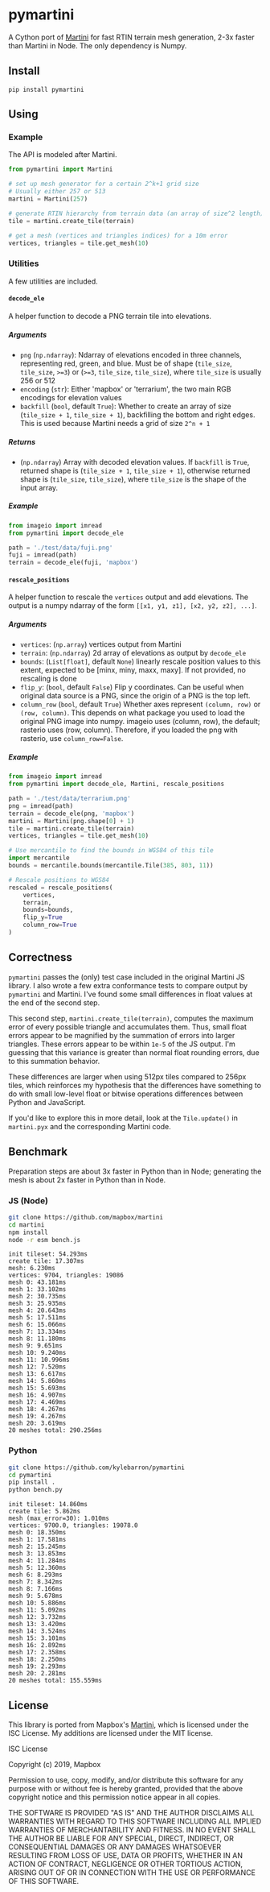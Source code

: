 # pymartini

A Cython port of [Martini][martini] for fast RTIN terrain mesh generation, 2-3x
faster than Martini in Node. The only dependency is Numpy.

## Install

```
pip install pymartini
```

## Using

### Example

The API is modeled after Martini.

```py
from pymartini import Martini

# set up mesh generator for a certain 2^k+1 grid size
# Usually either 257 or 513
martini = Martini(257)

# generate RTIN hierarchy from terrain data (an array of size^2 length)
tile = martini.create_tile(terrain)

# get a mesh (vertices and triangles indices) for a 10m error
vertices, triangles = tile.get_mesh(10)
```

### Utilities

A few utilities are included.

#### `decode_ele`

A helper function to decode a PNG terrain tile into elevations.

##### Arguments

- `png` (`np.ndarray`): Ndarray of elevations encoded in three channels,
  representing red, green, and blue. Must be of shape (`tile_size`, `tile_size`,
  `>=3`) or (`>=3`, `tile_size`, `tile_size`), where `tile_size` is usually 256
  or 512
- `encoding` (`str`): Either 'mapbox' or 'terrarium', the two main RGB
  encodings for elevation values
- `backfill` (`bool`, default `True`): Whether to create an array of size
  (`tile_size + 1`, `tile_size + 1`), backfilling the bottom and right edges. This is used
  because Martini needs a grid of size `2^n + 1`

##### Returns

- (`np.ndarray`) Array with decoded elevation values. If `backfill` is `True`,
  returned shape is (`tile_size + 1`, `tile_size + 1`), otherwise returned shape
  is (`tile_size`, `tile_size`), where `tile_size` is the shape of the input
  array.

##### Example

```py
from imageio import imread
from pymartini import decode_ele

path = './test/data/fuji.png'
fuji = imread(path)
terrain = decode_ele(fuji, 'mapbox')
```

#### `rescale_positions`

A helper function to rescale the `vertices` output and add elevations. The
output is a numpy ndarray of the form `[[x1, y1, z1], [x2, y2, z2], ...]`.

##### Arguments

- `vertices`: (`np.array`) vertices output from Martini
- `terrain`: (`np.ndarray`) 2d array of elevations as output by `decode_ele`
- `bounds`: (`List[float]`, default `None`) linearly rescale position values to
  this extent, expected to be [minx, miny, maxx, maxy]. If not provided, no
  rescaling is done
- `flip_y`: (`bool`, default `False`) Flip y coordinates. Can be useful when
  original data source is a PNG, since the origin of a PNG is the top left.
- `column_row` (`bool`, default `True`) Whether axes represent `(column, row)`
  or `(row, column)`. This depends on what package you used to load the original
  PNG image into numpy. imageio uses (column, row), the default; rasterio uses
  (row, column). Therefore, if you loaded the png with rasterio, use
  `column_row=False`.

##### Example

```py
from imageio import imread
from pymartini import decode_ele, Martini, rescale_positions

path = './test/data/terrarium.png'
png = imread(path)
terrain = decode_ele(png, 'mapbox')
martini = Martini(png.shape[0] + 1)
tile = martini.create_tile(terrain)
vertices, triangles = tile.get_mesh(10)

# Use mercantile to find the bounds in WGS84 of this tile
import mercantile
bounds = mercantile.bounds(mercantile.Tile(385, 803, 11))

# Rescale positions to WGS84
rescaled = rescale_positions(
    vertices,
    terrain,
    bounds=bounds,
    flip_y=True
    column_row=True
)
```

## Correctness

`pymartini` passes the (only) test case included in the original Martini JS
library. I also wrote a few extra conformance tests to compare output by
`pymartini` and Martini. I've found some small differences in float values at
the end of the second step.

This second step, `martini.create_tile(terrain)`, computes the maximum error of
every possible triangle and accumulates them. Thus, small float errors appear to
be magnified by the summation of errors into larger triangles. These errors
appear to be within `1e-5` of the JS output. I'm guessing that this variance is
greater than normal float rounding errors, due to this summation behavior.

These differences are larger when using 512px tiles compared to 256px tiles,
which reinforces my hypothesis that the differences have something to do with
small low-level float or bitwise operations differences between Python and
JavaScript.

If you'd like to explore this in more detail, look at the `Tile.update()` in
`martini.pyx` and the corresponding Martini code.

## Benchmark

Preparation steps are about 3x faster in Python than in Node; generating the
mesh is about 2x faster in Python than in Node.

### JS (Node)

```bash
git clone https://github.com/mapbox/martini
cd martini
npm install
node -r esm bench.js
```

```
init tileset: 54.293ms
create tile: 17.307ms
mesh: 6.230ms
vertices: 9704, triangles: 19086
mesh 0: 43.181ms
mesh 1: 33.102ms
mesh 2: 30.735ms
mesh 3: 25.935ms
mesh 4: 20.643ms
mesh 5: 17.511ms
mesh 6: 15.066ms
mesh 7: 13.334ms
mesh 8: 11.180ms
mesh 9: 9.651ms
mesh 10: 9.240ms
mesh 11: 10.996ms
mesh 12: 7.520ms
mesh 13: 6.617ms
mesh 14: 5.860ms
mesh 15: 5.693ms
mesh 16: 4.907ms
mesh 17: 4.469ms
mesh 18: 4.267ms
mesh 19: 4.267ms
mesh 20: 3.619ms
20 meshes total: 290.256ms
```

### Python

```bash
git clone https://github.com/kylebarron/pymartini
cd pymartini
pip install .
python bench.py
```

```
init tileset: 14.860ms
create tile: 5.862ms
mesh (max_error=30): 1.010ms
vertices: 9700.0, triangles: 19078.0
mesh 0: 18.350ms
mesh 1: 17.581ms
mesh 2: 15.245ms
mesh 3: 13.853ms
mesh 4: 11.284ms
mesh 5: 12.360ms
mesh 6: 8.293ms
mesh 7: 8.342ms
mesh 8: 7.166ms
mesh 9: 5.678ms
mesh 10: 5.886ms
mesh 11: 5.092ms
mesh 12: 3.732ms
mesh 13: 3.420ms
mesh 14: 3.524ms
mesh 15: 3.101ms
mesh 16: 2.892ms
mesh 17: 2.358ms
mesh 18: 2.250ms
mesh 19: 2.293ms
mesh 20: 2.281ms
20 meshes total: 155.559ms
```

## License

This library is ported from Mapbox's [Martini][martini], which is licensed under
the ISC License. My additions are licensed under the MIT license.

ISC License

Copyright (c) 2019, Mapbox

Permission to use, copy, modify, and/or distribute this software for any purpose
with or without fee is hereby granted, provided that the above copyright notice
and this permission notice appear in all copies.

THE SOFTWARE IS PROVIDED "AS IS" AND THE AUTHOR DISCLAIMS ALL WARRANTIES WITH
REGARD TO THIS SOFTWARE INCLUDING ALL IMPLIED WARRANTIES OF MERCHANTABILITY AND
FITNESS. IN NO EVENT SHALL THE AUTHOR BE LIABLE FOR ANY SPECIAL, DIRECT,
INDIRECT, OR CONSEQUENTIAL DAMAGES OR ANY DAMAGES WHATSOEVER RESULTING FROM LOSS
OF USE, DATA OR PROFITS, WHETHER IN AN ACTION OF CONTRACT, NEGLIGENCE OR OTHER
TORTIOUS ACTION, ARISING OUT OF OR IN CONNECTION WITH THE USE OR PERFORMANCE OF
THIS SOFTWARE.

[martini]: https://github.com/mapbox/martini
